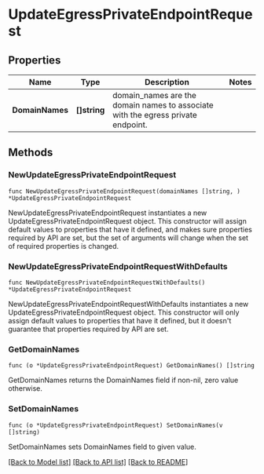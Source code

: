 # UpdateEgressPrivateEndpointRequest

## Properties

Name | Type | Description | Notes
------------ | ------------- | ------------- | -------------
**DomainNames** | **[]string** | domain_names are the domain names to associate with the egress private endpoint. | 

## Methods

### NewUpdateEgressPrivateEndpointRequest

`func NewUpdateEgressPrivateEndpointRequest(domainNames []string, ) *UpdateEgressPrivateEndpointRequest`

NewUpdateEgressPrivateEndpointRequest instantiates a new UpdateEgressPrivateEndpointRequest object.
This constructor will assign default values to properties that have it defined,
and makes sure properties required by API are set, but the set of arguments
will change when the set of required properties is changed.

### NewUpdateEgressPrivateEndpointRequestWithDefaults

`func NewUpdateEgressPrivateEndpointRequestWithDefaults() *UpdateEgressPrivateEndpointRequest`

NewUpdateEgressPrivateEndpointRequestWithDefaults instantiates a new UpdateEgressPrivateEndpointRequest object.
This constructor will only assign default values to properties that have it defined,
but it doesn't guarantee that properties required by API are set.

### GetDomainNames

`func (o *UpdateEgressPrivateEndpointRequest) GetDomainNames() []string`

GetDomainNames returns the DomainNames field if non-nil, zero value otherwise.

### SetDomainNames

`func (o *UpdateEgressPrivateEndpointRequest) SetDomainNames(v []string)`

SetDomainNames sets DomainNames field to given value.


[[Back to Model list]](../README.md#documentation-for-models) [[Back to API list]](../README.md#documentation-for-api-endpoints) [[Back to README]](../README.md)


